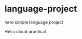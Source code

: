 # language-project
here simple language project
<html>
  <head>Hello cloud practical</head>
</html>
